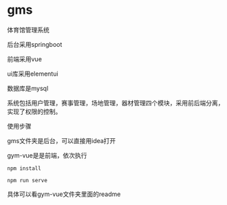 # gms
体育馆管理系统

后台采用springboot

前端采用vue

ui库采用elementui

数据库是mysql

系统包括用户管理，赛事管理，场地管理，器材管理四个模块，采用前后端分离，实现了权限的控制。



使用步骤

gms文件夹是后台，可以直接用idea打开

gym-vue是是前端，依次执行

`npm install`

`npm run serve`

具体可以看gym-vue文件夹里面的readme